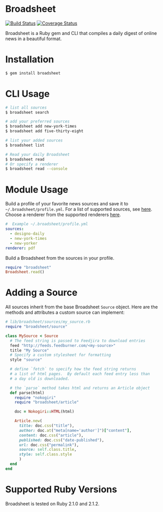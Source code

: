 # Broadsheet
[![Build Status](https://travis-ci.org/s3ththompson/broadsheet.svg?branch=master)](https://travis-ci.org/s3ththompson/broadsheet)
[![Coverage Status](https://img.shields.io/coveralls/s3ththompson/broadsheet.svg)](https://coveralls.io/r/s3ththompson/broadsheet?branch=master)

Broadsheet is a Ruby gem and CLI that compiles a daily digest of online news in a beautiful format.

# Installation

```sh
$ gem install broadsheet
```

# CLI Usage

```sh
# list all sources
$ broadsheet search

# add your preferred sources
$ broadsheet add new-york-times
$ broadsheet add five-thirty-eight

# list your added sources
$ broadsheet list

# Read your daily Broadsheet
$ broadsheet read
# Or specify a renderer
$ broadsheet read --console

```

# Module Usage

Build a profile of your favorite news sources and save it to `~/.broadsheet/profile.yml`.  For a list of supported sources, see [here](https://github.com/s3ththompson/broadsheet/tree/master/lib/broadsheet/sources).  Choose a renderer from the supported renderers [here](https://github.com/s3ththompson/broadsheet/tree/master/lib/broadsheet/renderers).

``` yaml
#  Example ~/.broadsheet/profile.yml
sources:
  - designo-daily
  - new-york-times
  - new-yorker
renderer: pdf
```

Build a Broadsheet from the sources in your profile.

``` ruby
require "broadsheet"
Broadsheet.read()
```

# Adding a Source

All sources inherit from the base Broadsheet `Source` object.  Here are the methods and attributes a custom source can implement:

```ruby
# lib/broadsheet/sources/my_source.rb
require "broadsheet/source"

class MySource < Source
  # The feed string is passed to Feedjira to download entries
  feed "http://feeds.feedburner.com/<my-source>"
  title "My Source"
  # Specify a custom stylesheet for formatting
  style "source"

  # define `fetch` to specify how the feed string returns
  # a list of html pages.  By default each feed entry less than
  # a day old is downloaded.

  # the `parse` method takes html and returns an Article object
  def parse(html)
    require "nokogiri"
    require "broadsheet/article"

    doc = Nokogiri::HTML(html)

    Article.new(
      title: doc.css("title"),
      author: doc.at("meta[name='author']")["content"],
      content: doc.css("article"),
      published: doc.css("date-published"),
      url: doc.css("permalink"),
      source: self.class.title,
      style: self.class.style
      )
  end
end
```

# Supported Ruby Versions

Broadsheet is tested on Ruby 2.1.0 and 2.1.2.
